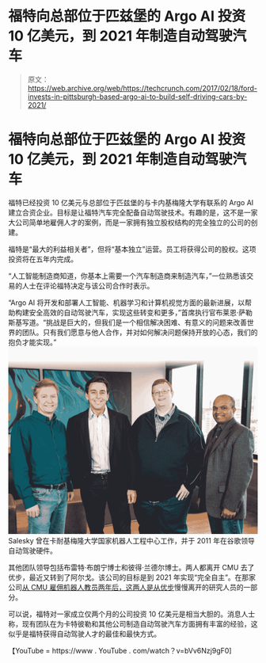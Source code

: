 # 福特向总部位于匹兹堡的 Argo AI 投资 10 亿美元，到 2021 年制造自动驾驶汽车 

> 原文：<https://web.archive.org/web/https://techcrunch.com/2017/02/18/ford-invests-in-pittsburgh-based-argo-ai-to-build-self-driving-cars-by-2021/>

# 福特向总部位于匹兹堡的 Argo AI 投资 10 亿美元，到 2021 年制造自动驾驶汽车

福特已经投资 10 亿美元与总部位于匹兹堡的与卡内基梅隆大学有联系的 Argo AI 建立合资企业。目标是让福特汽车完全配备自动驾驶技术。有趣的是，这不是一家大公司简单地雇佣人才的案例，而是一家拥有独立股权结构的完全独立的公司的创建。

福特是“最大的利益相关者”，但将“基本独立”运营。员工将获得公司的股权。这项投资将在五年内完成。

“人工智能制造商知道，你基本上需要一个汽车制造商来制造汽车，”一位熟悉该交易的人士在评论福特决定与该公司合作时表示。

“Argo AI 将开发和部署人工智能、机器学习和计算机视觉方面的最新进展，以帮助构建安全高效的自动驾驶汽车，实现这些转变和更多，”首席执行官布莱恩·萨勒斯基写道。“挑战是巨大的，但我们是一个相信解决困难、有意义的问题来改善世界的团队。只有我们愿意与他人合作，并对如何解决问题保持开放的心态，我们的抱负才能实现。”
![cq5dam-web-1024-768](img/82fcc68f7a110430ab9a53602c4853b7.png)
Salesky 曾在卡耐基梅隆大学国家机器人工程中心工作，并于 2011 年在谷歌领导自动驾驶硬件。

其他团队领导包括布雷特·布朗宁博士和彼得·兰德尔博士。两人都离开 CMU 去了优步，最近又转到了阿尔戈。该公司的目标是到 2021 年实现“完全自主”。在那家公司[从 CMU 雇佣机器人教员两年后，这两人是从优步](https://web.archive.org/web/20230107063041/https://techcrunch.com/2015/02/02/uber-opening-robotics-research-facility-in-pittsburgh-to-build-self-driving-cars/)慢慢离开的研究人员的一部分。

可以说，福特对一家成立仅两个月的公司投资 10 亿美元是相当大胆的。消息人士称，现有团队在为卡特彼勒和其他公司制造自动驾驶汽车方面拥有丰富的经验，这似乎是福特获得自动驾驶人才的最佳和最快方式。

【YouTube = https://www . YouTube . com/watch？v=bVv6Nzj9gF0]